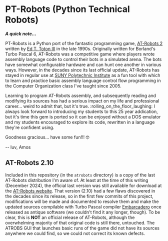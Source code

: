 # PT-Robots (Python Technical Robots)

**_A quick note..._**

PT-Robots is a Python port of the fantastic programming game, 
[AT-Robots 2](http://necrobones.com/atrobots/) 
written by 
[Ed T. Toton III](https://ed.toton.org/)
in the late 1990s.  Originally written for
Borland's Turbo Pascal 6, AT-Robots was a competitive game where players
wrote assembly language code to control their bots in a simulated arena.
The bots have somewhat configurable hardware and can hunt one another in
various ways.  However, in the decades since its last official update,
AT-Robots has stayed in regular use at 
[SUNY Polytechnic Institute](http://www.sunypoly.edu)
as a fun tool with which to learn and practice basic assembly language
control flow programming in the Computer Organization class I've taught
since 2005.

Learning to program AT-Robots assembly, and subsequently reading and
modifying its sources has had a serious impact on my
life and professional career... weird to admit that, but it's true.
:rolling_on_the_floor_laughing:
I always look forward to introducing my students to this 25 year addication,
but it's time this gem is ported so it can be enjoyed without a
DOS emulator and my students encouraged to explore its code,
rewritten in a language they're confident using.

Goodness gracious... have some fun!!! :nerd_face:

-- luv, Amos

## AT-Robots 2.10

Included in this repository (in the `atrobots` directory) is a copy of the
last AT-Robots distribution I'm aware of.  At least at the time of this
writing (December 2024), the official last version was still available for
download at the [AT-Robots website](http://necrobones.com/atrobots/).  That
version (2.10) had a few flaws discovered in the decades since its release,
so in the first few commits of this project, modifications will be made and
documented to resolve them and make the updated sources compilable with
Turbo Pascal compiler [Embarcadero](https://www.embarcadero.com/) once
released as antique software (we couldn't find it any longer, though).
To be clear, this is **NOT** an official
release of AT-Robots, although the overwhelming majority of that original
code is still there, untouched.  The ATROBS GUI that launches basic runs of 
the game did not have its sources anywhere we could find, so we could not
correct its known defects.